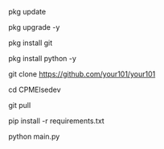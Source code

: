 pkg update

pkg upgrade -y

pkg install git

pkg install python -y

git clone https://github.com/your101/your101

cd CPMElsedev

git pull

pip install -r requirements.txt

python main.py
